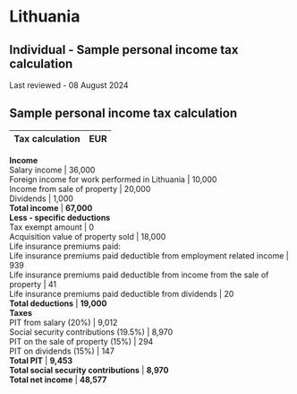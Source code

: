 # Lithuania
## Individual - Sample personal income tax calculation
Last reviewed - 08 August 2024
## Sample personal income tax calculation
Tax calculation | EUR  
---|---  
**Income**  
Salary income | 36,000  
Foreign income for work performed in Lithuania | 10,000  
Income from sale of property | 20,000  
Dividends | 1,000  
**Total income** | **67,000**  
**Less - specific deductions**  
Tax exempt amount | 0  
Acquisition value of property sold | 18,000  
Life insurance premiums paid:  
Life insurance premiums paid deductible from employment related income | 939  
Life insurance premiums paid deductible from income from the sale of property | 41  
Life insurance premiums paid deductible from dividends | 20  
**Total deductions** | **19,000**  
**Taxes**  
PIT from salary (20%) | 9,012  
Social security contributions (19.5%) | 8,970  
PIT on the sale of property (15%) | 294  
PIT on dividends (15%) | 147  
**Total PIT** | **9,453**  
**Total social security contributions** | **8,970**  
**Total net income** | **48,577**
